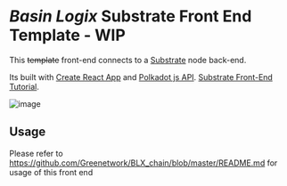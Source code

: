 # _Basin Logix_ Substrate Front End Template - WIP

This ~~template~~ front-end connects to a
[Substrate](https://github.com/paritytech/substrate) node back-end.

Its built with [Create React App](https://github.com/facebook/create-react-app)
and [Polkadot js API](https://polkadot.js.org/api/). 
[Substrate Front-End Tutorial](https://substrate.dev/docs/en/tutorials/substrate-front-end/).

![image](https://drive.google.com/uc?export=view&id=1ofDli5KUi8lxAr-iT0WtoM5wsIr_AXha)

## Usage
Please refer to https://github.com/Greenetwork/BLX_chain/blob/master/README.md for usage of this front end
